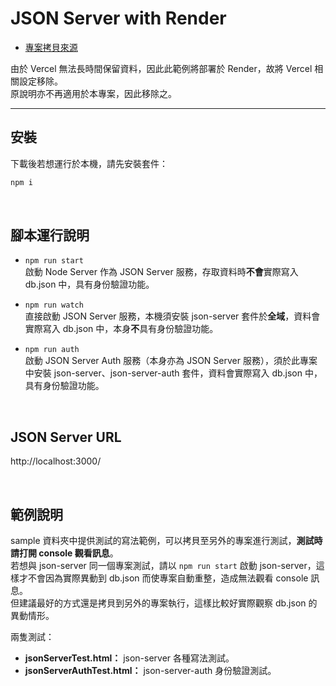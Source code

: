 # JSON Server with Render

- [專案拷貝來源](https://github.com/gonsakon/json-server-vercel)

由於 Vercel 無法長時間保留資料，因此此範例將部署於 Render，故將 Vercel 相關設定移除。<br>
原說明亦不再適用於本專案，因此移除之。

---

## 安裝

下載後若想運行於本機，請先安裝套件：
```javascript
npm i
```

<br>

## 腳本運行說明
- `npm run start`<br>
  啟動 Node Server 作為 JSON Server 服務，存取資料時**不會**實際寫入 db.json 中，具有身份驗證功能。
  
- `npm run watch`<br>
  直接啟動 JSON Server 服務，本機須安裝 json-server 套件於**全域**，資料會實際寫入 db.json 中，本身**不**具有身份驗證功能。
  
- `npm run auth`<br>
  啟動 JSON Server Auth 服務（本身亦為 JSON Server 服務），須於此專案中安裝 json-server、json-server-auth 套件，資料會實際寫入 db.json 中，具有身份驗證功能。

<br>

## JSON Server URL
http://localhost:3000/

<br>

## 範例說明
sample 資料夾中提供測試的寫法範例，可以拷貝至另外的專案進行測試，**測試時請打開 console 觀看訊息**。<br>
若想與 json-server 同一個專案測試，請以 `npm run start` 啟動 json-server，這樣才不會因為實際異動到 db.json 而使專案自動重整，造成無法觀看 console 訊息。<br>
但建議最好的方式還是拷貝到另外的專案執行，這樣比較好實際觀察 db.json 的異動情形。<br>

兩隻測試：
- **jsonServerTest.html：** json-server 各種寫法測試。
- **jsonServerAuthTest.html：** json-server-auth 身份驗證測試。
